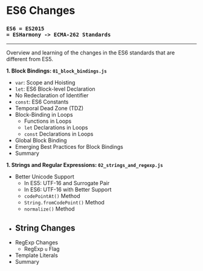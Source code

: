 # ES6 Changes
### <code>ES6 = ES2015 = ESHarmony -> ECMA-262 Standards</code>
---
Overview and learning of the changes in the ES6 standards that are different from ES5.

**1. Block Bindings: <code>01_block_bindings.js</code>**

  - <code>var</code>: Scope and Hoisting
  - <code>let</code>: ES6 Block-level Declaration
  - No Redeclaration of Identifier
  - <code>const</code>: ES6 Constants
  - Temporal Dead Zone (TDZ)
  - Block-Binding in Loops
    - Functions in Loops
    - <code>let</code> Declarations in Loops
    - <code>const</code> Declarations in Loops
  - Global Block Binding
  - Emerging Best Practices for Block Bindings
  - Summary

**1. Strings and Regular Expressions: <code>02_strings_and_regexp.js</code>**

  - Better Unicode Support
    - In ES5: UTF-16 and Surrogate Pair
    - In ES6: UTF-16 with Better Support
    - <code>codePointAt()</code> Method
    - <code>String.fromCodePoint()</code> Method
    - <code>normalize()</code> Method
  - String Changes
    - 
  - RegExp Changes
    - RegExp <code>u</code> Flag
  - Template Literals
  - Summary